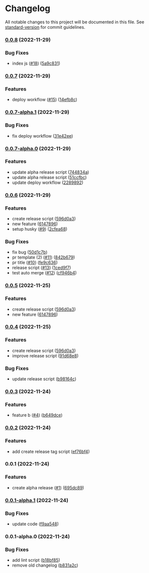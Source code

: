 # Changelog

All notable changes to this project will be documented in this file. See [standard-version](https://github.com/conventional-changelog/standard-version) for commit guidelines.

### [0.0.8](https://github.com/lamhq/gad/compare/v0.0.7...v0.0.8) (2022-11-29)


### Bug Fixes

* index js ([#18](https://github.com/lamhq/gad/issues/18)) ([5a9c831](https://github.com/lamhq/gad/commit/5a9c8315fe24064ee68ed5c2a03c57564fc0bf8f))

### [0.0.7](https://github.com/lamhq/gad/compare/v0.0.6...v0.0.7) (2022-11-29)


### Features

* deploy workflow ([#15](https://github.com/lamhq/gad/issues/15)) ([14efb8c](https://github.com/lamhq/gad/commit/14efb8c15d2f33b724407ae87eb4f3a0609e1885))

### [0.0.7-alpha.1](https://github.com/lamhq/gad/compare/v0.0.7-alpha.0...v0.0.7-alpha.1) (2022-11-29)


### Bug Fixes

* fix deploy workflow ([31e42ee](https://github.com/lamhq/gad/commit/31e42ee393e00419626da477d251cba20b6e64b5))

### [0.0.7-alpha.0](https://github.com/lamhq/gad/compare/v0.0.6...v0.0.7-alpha.0) (2022-11-29)


### Features

* update alpha release script ([744834a](https://github.com/lamhq/gad/commit/744834a9420a935f79890b2eef870274d79b0255))
* update alpha release script ([51ccfbc](https://github.com/lamhq/gad/commit/51ccfbcc6810a640539f4ac14851bdd12a31bf20))
* update deploy workflow ([2289892](https://github.com/lamhq/gad/commit/22898925193df7a7f9c801530da746d15ed2c51f))

### [0.0.6](https://github.com/lamhq/gad/compare/v0.0.3...v0.0.6) (2022-11-29)


### Features

* create release script ([596d0a3](https://github.com/lamhq/gad/commit/596d0a3779bd48c0127735068ab1a48ca1bb7a78))
* new feature ([6147896](https://github.com/lamhq/gad/commit/61478964ddd44433e42de9cfc3e39b7ccaaa73a2))
* setup husky ([#9](https://github.com/lamhq/gad/issues/9)) ([2cfea68](https://github.com/lamhq/gad/commit/2cfea68905d50de404bd770a0b2f8294f2c8406d))


### Bug Fixes

* fix bug ([50d1c7b](https://github.com/lamhq/gad/commit/50d1c7b857f22aae8dc838aa0a5ebd6f47920d77))
* pr template (2) ([#11](https://github.com/lamhq/gad/issues/11)) ([842b679](https://github.com/lamhq/gad/commit/842b679a34621d5a7a9f79701597db46a4de5048))
* pr title ([#10](https://github.com/lamhq/gad/issues/10)) ([fe9c636](https://github.com/lamhq/gad/commit/fe9c63682289c39573a19c99dab9aca1b445d976))
* release script ([#13](https://github.com/lamhq/gad/issues/13)) ([1ced9f7](https://github.com/lamhq/gad/commit/1ced9f7b471d093df391ecc88b26265b7eeedc46))
* test auto merge ([#12](https://github.com/lamhq/gad/issues/12)) ([cf946b4](https://github.com/lamhq/gad/commit/cf946b4ac114b6be1b244abe77a345e980855a11))

### [0.0.5](https://github.com/lamhq/gad/compare/v0.0.3...v0.0.5) (2022-11-25)


### Features

* create release script ([596d0a3](https://github.com/lamhq/gad/commit/596d0a3779bd48c0127735068ab1a48ca1bb7a78))
* new feature ([6147896](https://github.com/lamhq/gad/commit/61478964ddd44433e42de9cfc3e39b7ccaaa73a2))

### [0.0.4](https://github.com/lamhq/gad/compare/v0.0.3...v0.0.4) (2022-11-25)


### Features

* create release script ([596d0a3](https://github.com/lamhq/gad/commit/596d0a3779bd48c0127735068ab1a48ca1bb7a78))
* improve release script ([91d68e8](https://github.com/lamhq/gad/commit/91d68e817205b5fb16f4b02bcf82e3ecddfd27e2))


### Bug Fixes

* update release script ([b98164c](https://github.com/lamhq/gad/commit/b98164c3030b47f279d89fb53704277fc1748b15))

### [0.0.3](https://github.com/lamhq/gad/compare/v0.0.2...v0.0.3) (2022-11-24)


### Features

* feature b ([#4](https://github.com/lamhq/gad/issues/4)) ([b649dce](https://github.com/lamhq/gad/commit/b649dce12233503b6c7585ea3e5a3a0b9c529a53))

### [0.0.2](https://github.com/lamhq/gad/compare/v0.0.1...v0.0.2) (2022-11-24)


### Features

* add create release tag script ([ef76bf4](https://github.com/lamhq/gad/commit/ef76bf442b362b72db3f352fce9790a359929fd2))

### 0.0.1 (2022-11-24)


### Features

* create alpha release ([#1](https://github.com/lamhq/gad/issues/1)) ([695dc89](https://github.com/lamhq/gad/commit/695dc893051d62abe88a32c628910ee03b5a730c))

### [0.0.1-alpha.1](https://github.com/lamhq/gad/compare/v0.0.1-alpha.0...v0.0.1-alpha.1) (2022-11-24)


### Bug Fixes

* update code ([f9aa548](https://github.com/lamhq/gad/commit/f9aa548795319f5c246e989a64ad45d66050744c))

### 0.0.1-alpha.0 (2022-11-24)


### Bug Fixes

* add lint script ([b18bf85](https://github.com/lamhq/gad/commit/b18bf8589dbff7cf1f92e3fb60b03b764db00520))
* remove old changelog ([b831a2c](https://github.com/lamhq/gad/commit/b831a2c0d9f9ddbb80c83271936717254e36ba60))
